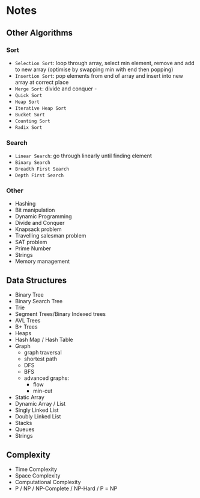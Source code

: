 # Notes

## Other Algorithms

### Sort

- `Selection Sort`: loop through array, select min element, remove and add to new array (optimise by
  swapping min with end then popping)
- `Insertion Sort`: pop elements from end of array and insert into new array at correct place
- `Merge Sort`: divide and conquer -
- `Quick Sort`
- `Heap Sort`
- `Iterative Heap Sort`
- `Bucket Sort`
- `Counting Sort`
- `Radix Sort`

### Search

- `Linear Search`: go through linearly until finding element
- `Binary Search`
- `Breadth First Search`
- `Depth First Search`

### Other

- Hashing
- Bit manipulation
- Dynamic Programming
- Divide and Conquer
- Knapsack problem
- Travelling salesman problem
- SAT problem
- Prime Number
- Strings
- Memory management

## Data Structures

- Binary Tree
- Binary Search Tree
- Trie
- Segment Trees/Binary Indexed trees
- AVL Trees
- B+ Trees
- Heaps
- Hash Map / Hash Table
- Graph
  - graph traversal
  - shortest path
  - DFS
  - BFS
  - advanced graphs:
    - flow
    - min-cut
- Static Array
- Dynamic Array / List
- Singly Linked List
- Doubly Linked List
- Stacks
- Queues
- Strings

## Complexity

- Time Complexity
- Space Complexity
- Computational Complexity
- P / NP / NP-Complete / NP-Hard / P = NP
